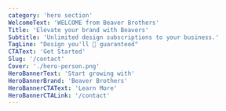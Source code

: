 ```yaml
---
category: 'hero section'
WelcomeText: 'WELCOME from Beaver Brothers'
Title: 'Elevate your brand with Beavers'
Subtitle: 'Unlimited design subscriptions to your business.'
TagLine: "Design you'll 💛 guaranteed"
CTAText: 'Get Started'
Slug: '/contact'
Cover: './hero-person.png'
HeroBannerText: 'Start growing with'
HeroBannerBrand: 'Beaver Brothers'
HeroBannerCTAText: 'Learn More'
HeroBannerCTALink: '/contact'
---
```

